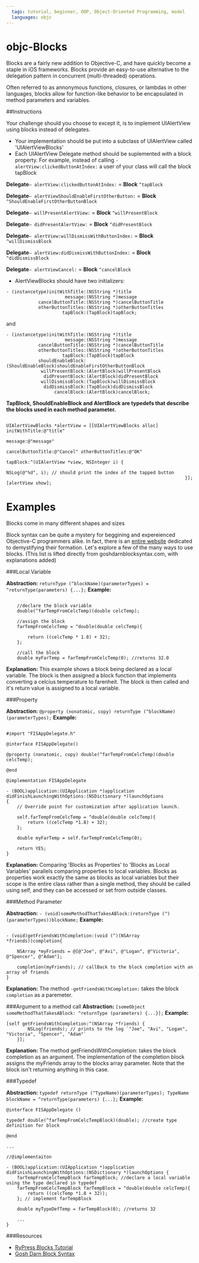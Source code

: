 ```yaml
---
  tags: tutorial, beginner, OOP, Object-Oriented Programming, model
  languages: objc
---
```


objc-Blocks
==============

Blocks are a fairly new addition to Objective-C, and have quickly become a staple in iOS frameworks.  Blocks provide an easy-to-use alternative to the delegation pattern in concurrent (multi-threaded) operations.

Often referred to as annonymous functions, closures, or lambdas in other languages, blocks allow for function-like behavior to be encapsulated in method parameters and variables.  

##Instructions

Your challenge should you choose to except it, is to implement UIAlertView using blocks instead of delegates.  

- Your implementation should be put into a subclass of UIAlertView called 'UIAlertViewBlocks'
- Each UIAlertView Delegate method should be suplemented with a block property.  For example, instead of calling `-alertView:clickedButtonAtIndex:` a user of your class will call the block tapBlock

**Delegate**`– alertView:clickedButtonAtIndex:` = **Block** `^tapBlock`

**Delegate**`– alertViewShouldEnableFirstOtherButton:` = **Block** `^ShouldEnableFirstOtherButtonBlock`

**Delegate**`– willPresentAlertView:` = **Block** `^willPresentBlock`

**Delegate**`– didPresentAlertView:` = **Block** `^didPresentBlock`

**Delegate**`– alertView:willDismissWithButtonIndex:` = **Block** `^willDismissBlock`

**Delegate**`– alertView:didDismissWithButtonIndex:` = **Block** `^didDismissBlock`

**Delegate**`– alertViewCancel:` = **Block** `^cancelBlock`

- AlertViewBlocks should have two initializers:

```objc
- (instancetype)initWithTitle:(NSString *)title
                      message:(NSString *)message
            cancelButtonTitle:(NSString *)cancelButtonTitle
            otherButtonTitles:(NSString *)otherButtonTitles
                     tapBlock:(TapBlock)tapBlock;
```
and
```objc
- (instancetype)initWithTitle:(NSString *)title
                      message:(NSString *)message
            cancelButtonTitle:(NSString *)cancelButtonTitle
            otherButtonTitles:(NSString *)otherButtonTitles
                     tapBlock:(TapBlock)tapBlock
            shouldEnableBlock:(ShouldEnableBlock)shouldEnableFirstOtherButtonBlock
             willPresentBlock:(AlertBlock)willPresentBlock
              didPresentBlock:(AlertBlock)didPresentBlock
             willDismissBlock:(TapBlock)willDismissBlock
              didDismissBlock:(TapBlock)didDismissBlock
                  cancelBlock:(AlertBlock)cancelBlock;
```

**TapBlock, ShouldEnableBlock and AlertBlock are typedefs that describe the blocks used in each method parameter.**

```objc

UIAlertViewBlocks *alertView = [[UIAlertViewBlocks alloc] initWithTitle:@"title"
                                                                    message:@"message"
                                                          cancelButtonTitle:@"Cancel" otherButtonTitles:@"OK"
                                                                   tapBlock:^(UIAlertView *view, NSInteger i) {
                                                                       NSLog(@"%d", i); // should print the index of the tapped button
                                                                   }];
[alertView show];

```

Examples
============

Blocks come in many different shapes and sizes

Block syntax can be quite a mystery for beggining and expereienced Objective-C programmers alike.  In fact, there is an [entire website](http://goshdarnblocksyntax.com) dedicated to demystifying their formation.  Let's explore a few of the many ways to use blocks. (This list is lifted directly from goshdarnblocksyntax.com, with explanations added)


###Local Variable

**Abstraction:** `returnType (^blockName)(parameterTypes) = ^returnType(parameters) {...};`
**Example:**
```objc

    //declare the block variable
    double(^farTempFromCelcTemp)(double celcTemp);

    //assign the block
    farTempFromCelcTemp = ^double(double celcTemp){

        return ((celcTemp * 1.8) + 32);
    };

    //call the block
    double myFarTemp = farTempFromCelcTemp(0); //returns 32.0
```

**Explanation:** This example shows a block being declared as a local variable. The block is then assigned a block function that implements converting a celcius temperature to farenheit. The block is then called and it's return value is assigned to a local variable.

###Property

**Abstraction:** `@property (nonatomic, copy) returnType (^blockName)(parameterTypes);`
**Example:**

```objc

#import "FISAppDelegate.h"

@interface FISAppDelegate()

@property (nonatomic, copy) double(^farTempFromCelcTemp)(double celcTemp);

@end

@implementation FISAppDelegate

- (BOOL)application:(UIApplication *)application didFinishLaunchingWithOptions:(NSDictionary *)launchOptions
{
    // Override point for customization after application launch.

    self.farTempFromCelcTemp = ^double(double celcTemp){
        return ((celcTemp *1.8) + 32);
    };

    double myFarTemp = self.farTempFromCelcTemp(0);

    return YES;
}

```

**Explanation:** Comparing 'Blocks as Properties' to 'Blocks as Local Variables' parallels comparing properties to local variables.  Blocks as properties work exactly the same as blocks as local variables but their scope is the entire class rather than a single method, they should be called using self, and they can be accessed or set from outside classes.

###Method Parameter

**Abstraction:** `- (void)someMethodThatTakesABlock:(returnType (^)(parameterTypes))blockName;`
**Example:**

```objc

- (void)getFriendsWithCompletion:(void (^)(NSArray *friends))completion{

	NSArray *myFriends = @[@"Joe", @"Avi", @"Logan", @"Victoria", @"Spencer", @"Adam"];

	completion(myFriends); // callBack to the block completion with an array of friends
}

```
**Explanation:** The method `-getFriendsWithCompletion:` takes the block `completion` as a paremeter.  

###Argument to a method call
**Abstraction:** `[someObject someMethodThatTakesABlock: ^returnType (parameters) {...}];`
**Example:**
```objc
[self getFriendsWithCompletion:^(NSArray *friends) {
        NSLog(friends); // prints to the log `"Joe", "Avi", "Logan", "Victoria", "Spencer", "Adam"`
    }];
```
**Explanation:**
The method getFriendsWithCompletion: takes the block completion as an argument.  The implementation of the completion block assigns the myFriends array to the blocks array parameter.  Note that the block isn't returning anything in this case.  


###Typedef

**Abstraction:** `typedef returnType (^TypeName)(parameterTypes);
TypeName blockName = ^returnType(parameters) {...};`
**Example:**

```objc
@interface FISAppDelegate ()

typedef double(^farTempFromCelcTempBlock)(double); //create type definition for block

@end

...

//@implementaiton

- (BOOL)application:(UIApplication *)application didFinishLaunchingWithOptions:(NSDictionary *)launchOptions {
    farTempFromCelcTempBlock farTempBlock; //declare a local variable using the type declared in typedef
    farTempFromCelcTempBlock farTempBlock = ^double(double celcTemp){
        return ((celcTemp *1.8 + 32));
    }; // implement farTempBlock

    double myTypeDefTemp = farTempBlock(0); //returns 32

    ...
}
```

###Resources

- [RyPress Blocks Tutorial](http://rypress.com/tutorials/objective-c/blocks.html)
- [Gosh Darn Block Syntax](http://goshdarnblocksyntax.com)
